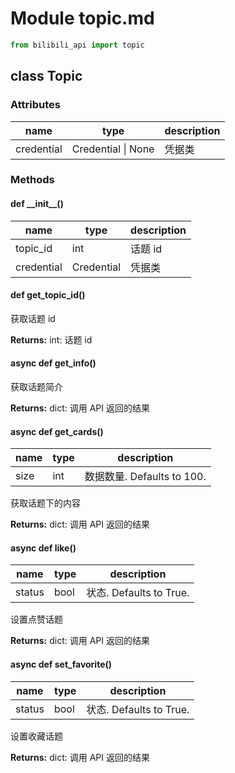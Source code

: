 # Module topic.md

``` python
from bilibili_api import topic
```

## class Topic

### Attributes

| name | type | description |
| - | - | - |
| credential | Credential \| None | 凭据类 |

### Methods

#### def \_\_init\_\_()

| name | type | description |
| - | - | - |
| topic_id | int | 话题 id |
| credential | Credential | 凭据类 |

#### def get_topic_id()

获取话题 id

**Returns:** int: 话题 id

#### async def get_info()

获取话题简介

**Returns:** dict: 调用 API 返回的结果

#### async def get_cards()

| name | type | description |
| - | - | - |
| size | int | 数据数量. Defaults to 100. |

获取话题下的内容

**Returns:** dict: 调用 API 返回的结果

#### async def like()

| name | type | description |
| ---- | ---- | ----------- |
| status | bool | 状态. Defaults to True. |

设置点赞话题

**Returns:** dict: 调用 API 返回的结果

#### async def set_favorite()

| name | type | description |
| ---- | ---- | ----------- |
| status | bool | 状态. Defaults to True. |

设置收藏话题

**Returns:** dict: 调用 API 返回的结果
